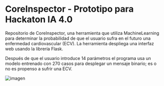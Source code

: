 # CoreInspector - Prototipo para Hackaton IA 4.0

Repositorio de CoreInspector, una herramienta que utiliza MachineLearning para determinar la probabilidad de que el usuario sufra en el futuro una
enfermedad cardiovascular (ECV). La herramienta despliega una interfaz web usando la librería Flask.

Después de que el usuario introduce 14 parámetros el programa usa un modelo entrenado con 270 casos para desplegar un mensaje binario; es o no es propenso
a sufrir una ECV.

![imagen](https://user-images.githubusercontent.com/58449913/167531652-d2a2ce25-503a-42c9-9699-14f18a4e1569.png)
